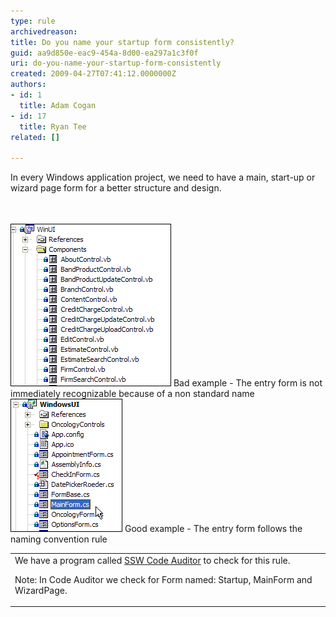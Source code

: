 ```yaml
---
type: rule
archivedreason: 
title: Do you name your startup form consistently?
guid: aa9d850e-eac9-454a-8d00-ea297a1c3f0f
uri: do-you-name-your-startup-form-consistently
created: 2009-04-27T07:41:12.0000000Z
authors:
- id: 1
  title: Adam Cogan
- id: 17
  title: Ryan Tee
related: []

---
```



In every Windows application project, we need to have a main, start-up or wizard page<span lang="EN-US" style="font-size:11pt;font-family:'calibri','sans-serif';"> </span> form for a better structure and design.

<br><excerpt class='endintro'></excerpt><br>
  <img src="BadMainForm.gif" alt="Bad Project without Main Form" class="ms-rteCustom-ImageArea" /> <span class="ms-rteCustom-FigureBad">Bad example - The entry form is not immediately recognizable because of a non standard name </span><img src="GoodMainForm.gif" alt="Good with Main Form" class="ms-rteCustom-ImageArea" /> <span class="ms-rteCustom-FigureGood">Good example - The entry form follows the naming convention rule </span>
<table summary="Code Auditor" class="clsSSWProductTable">
    <tbody>
        <tr>
            <td>We have a program called <a href="http://www.ssw.com.au/ssw/CodeAuditor/Default.aspx#VBMainForm">SSW Code Auditor</a> to check for this rule.
            <p>Note: In Code Auditor we check for Form named: Startup, MainForm and WizardPage.</p>
            </td>
        </tr>
    </tbody>
</table>



